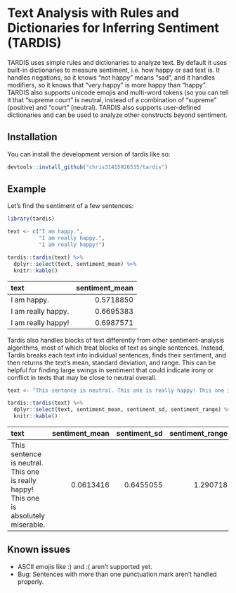 
<!-- README.md is generated from README.Rmd. Please edit that file -->

# Text Analysis with Rules and Dictionaries for Inferring Sentiment (TARDIS)

<!-- badges: start -->
<!-- badges: end -->

TARDIS uses simple rules and dictionaries to analyze text. By default it
uses built-in dictionaries to measure sentiment, i.e. how happy or sad
text is. It handles negations, so it knows “not happy” means “sad”, and
it handles modifiers, so it knows that “very happy” is more happy than
“happy”. TARDIS also supports unicode emojis and multi-word tokens (so
you can tell it that “supreme court” is neutral, instead of a
combination of “supreme” (positive) and “court” (neutral). TARDIS also
supports user-defined dictionaries and can be used to analyze other
constructs beyond sentiment.

## Installation

You can install the development version of tardis like so:

``` r
devtools::install_github("chris31415926535/tardis")
```

## Example

Let’s find the sentiment of a few sentences:

``` r
library(tardis)

text <- c("I am happy.",
          "I am really happy.",
          "I am really happy!")

tardis::tardis(text) %>%
  dplyr::select(text, sentiment_mean) %>%
  knitr::kable()
```

| text               | sentiment_mean |
|:-------------------|---------------:|
| I am happy.        |      0.5718850 |
| I am really happy. |      0.6695383 |
| I am really happy! |      0.6987571 |

Tardis also handles blocks of text differently from other
sentiment-analysis algorithms, most of which treat blocks of text as
single sentences. Instead, Tardis breaks each text into individual
sentences, finds their sentiment, and then returns the text’s mean,
standard deviation, and range. This can be helpful for finding large
swings in sentiment that could indicate irony or conflict in texts that
may be close to neutral overall.

``` r
text <- "This sentence is neutral. This one is really happy! This one is absolutely miserable."

tardis::tardis(text) %>%
  dplyr::select(text, sentiment_mean, sentiment_sd, sentiment_range) %>%
  knitr::kable()
```

| text                                                                                  | sentiment_mean | sentiment_sd | sentiment_range |
|:--------------------------------------------------------------------------------------|---------------:|-------------:|----------------:|
| This sentence is neutral. This one is really happy! This one is absolutely miserable. |      0.0613416 |    0.6455055 |        1.290718 |

## Known issues

-   ASCII emojis like :) and :( aren’t supported yet.
-   Bug: Sentences with more than one punctuation mark aren’t handled
    properly.
